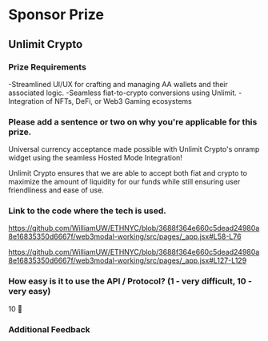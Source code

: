 # Sponsor Prize

## Unlimit Crypto

### Prize Requirements
-Streamlined UI/UX for crafting and managing AA wallets and their associated logic.
-Seamless fiat-to-crypto conversions using Unlimit.
-Integration of NFTs, DeFi, or Web3 Gaming ecosystems

### Please add a sentence or two on why you're applicable for this prize.

Universal currency acceptance made possible with Unlimit Crypto's onramp widget using the seamless Hosted Mode Integration!

Unlimit Crypto ensures that we are able to accept both fiat and crypto to maximize the amount of liquidity for our funds while still ensuring user friendliness and ease of use.

### Link to the code where the tech is used.

https://github.com/WilliamUW/ETHNYC/blob/3688f364e660c5dead24980a8e16835350d6667f/web3modal-working/src/pages/_app.jsx#L58-L76

https://github.com/WilliamUW/ETHNYC/blob/3688f364e660c5dead24980a8e16835350d6667f/web3modal-working/src/pages/_app.jsx#L127-L129

### How easy is it to use the API / Protocol? (1 - very difficult, 10 - very easy)

10 🌟

### Additional Feedback

